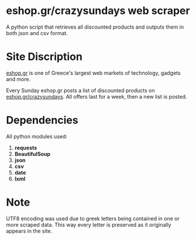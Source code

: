 # eshop.gr/crazysundays web scraper
A python script that retrieves all discounted products and outputs them in both json and csv format.

# Site Discription
[eshop.gr](https://www.e-shop.gr/) is one of Greece's largest web markets of technology, gadgets and more.

Every Sunday eshop.gr posts a list of discounted products on [eshop.gr/crazysundays](https://www.e-shop.gr/crazysundays). 
All offers last for a week, then a new list is posted.

# Dependencies
All python modules used:
1. **requests**
2. **BeautifulSoup**
3. **json**
4. **csv**
5. **date**
6. **lxml**

# Note
UTF8 encoding was used due to greek letters being contained in one or more scraped data. This way every letter is preserved as it originally appears in the site.
